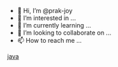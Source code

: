 - 👋 Hi, I’m @prak-joy
- 👀 I’m interested in ...
- 🌱 I’m currently learning ...
- 💞️ I’m looking to collaborate on ...
- 📫 How to reach me ...

<!---
prak-joy/prak-joy is a ✨ special ✨ repository because its `README.md` (this file) appears on your GitHub profile.
You can click the Preview link to take a look at your changes.
--->


[java](https://github.com/prak-joy/java/blob/main/README.md)
